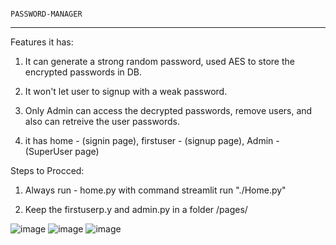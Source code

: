                                                                                                 PASSWORD-MANAGER 

______________________________________________________________________________ 

Features it has: 

1. It can generate a strong random password, used AES to store the encrypted passwords in DB. 

2. It won't let user to signup with a weak password. 

3. Only Admin can access the decrypted passwords, remove users, and also can retreive the user passwords. 

4. it has home - (signin page), firstuser - (signup page), Admin - (SuperUser page) 

  

Steps to Procced: 

1. Always run - home.py with command streamlit run "./Home.py" 

2. Keep the firstuserp.y and admin.py in a folder /pages/ 

![image](https://github.com/MST-369/Password-Manger/assets/145525421/579ade39-d24b-4875-a63b-a6ce95560c13)
![image](https://github.com/MST-369/Password-Manger/assets/145525421/79432761-7dcc-4ada-b27d-57731da02163)
![image](https://github.com/MST-369/Password-Manger/assets/145525421/3de15255-7362-4300-9de8-801d0118497f)
